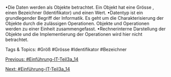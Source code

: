 •Die Daten werden als Objekte betrachtet. Ein Objekt hat eine Grösse , einen Bezeichner (Identifikator) und einen 
Wert. 
•Datentyp ist ein grundlegender Begriff der Informatik. Es geht um die Charakterisierung der Objekte durch die 
zulässigen Operationen. Objekte und Operationen werden zu einer Einheit zusammengefasst.
•Rechnerinterne Darstellung der Objekte und die Implementierung der Operationen wird hier nicht betrachtet.

   Tags & Topics:
   #Größ
   #Grösse
   #Identifikator
   #Bezeichner

[Previous: #Einführung-IT-Teil3a_14](Einführung-IT-Teil3a_14.md)

[Next: #Einführung-IT-Teil3a_14](Einführung-IT-Teil3a_14.md)